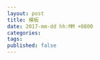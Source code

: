 ```yaml
---
layout: post
title: 模板
date: 2017-mm-dd hh:MM +0800
categories:
tags:
published: false
---
```


<!--more-->
